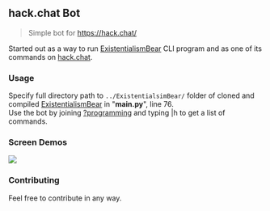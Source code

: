 ## **hack.chat Bot**

>Simple bot for https://hack.chat/  

Started out as a way to run [ExistentialismBear](https://github.com/WhiteheadV/ExistentialistBear) CLI program and as one of its commands on [hack.chat](https://github.com/hack-chat/main).

### **Usage**

Specify full directory path to `../ExistentialsimBear/` folder of cloned and compiled [ExistentialismBear](https://github.com/WhiteheadV/ExistentialistBear) in "__main.py__", line 76.  
Use the bot by joining [?programming](https://hack.chat/?programming) and typing |h to get a list of commands.

### **Screen Demos**

![](https://i.imgur.com/JNTq8aX.png)

### **Contributing**

Feel free to contribute in any way.
